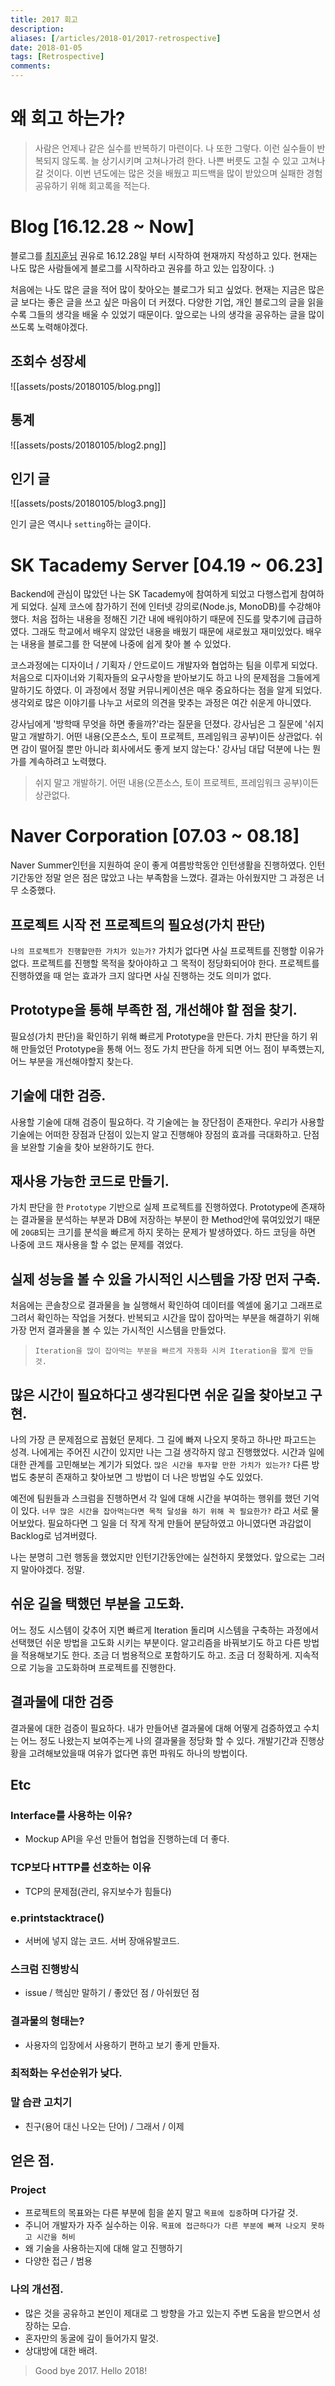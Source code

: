```yaml
---
title: 2017 회고
description: 
aliases: [/articles/2018-01/2017-retrospective]
date: 2018-01-05
tags: [Retrospective]
comments: 
---
```

# 왜 회고 하는가?
> 사람은 언제나 같은 실수를 반복하기 마련이다. 나 또한 그렇다. 이런 실수들이 반복되지 않도록. 늘 상기시키며 고쳐나가려 한다. 나쁜 버릇도 고칠 수 있고 고쳐나갈 것이다. 이번 년도에는 많은 것을 배웠고 피드백을 많이 받았으며 실패한 경험 공유하기 위해 회고록을 적는다.

# Blog [16.12.28 ~ Now]
블로그를 [최지훈님](https://cjh5414.github.io) 권유로 16.12.28일 부터 시작하여 현재까지 작성하고 있다. 현재는 나도 많은 사람들에게 블로그를 시작하라고 권유를 하고 있는 입장이다. :)

처음에는 나도 많은 글을 적어 많이 찾아오는 블로그가 되고 싶었다. 현재는 지금은 많은 글 보다는 좋은 글을 쓰고 싶은 마음이 더 커졌다. 다양한 기업, 개인 블로그의 글을 읽을 수록 그들의 생각을 배울 수 있었기 때문이다. 앞으로는 나의 생각을 공유하는 글을 많이 쓰도록 노력해야겠다.

## 조회수 성장세
![[assets/posts/20180105/blog.png]]

## 통계
![[assets/posts/20180105/blog2.png]]

## 인기 글
![[assets/posts/20180105/blog3.png]]

인기 글은 역시나 `setting`하는 글이다.

# SK Tacademy Server [04.19 ~ 06.23]
Backend에 관심이 많았던 나는 SK Tacademy에 참여하게 되었고 다행스럽게 참여하게 되었다. 실제 코스에 참가하기 전에 인터넷 강의로(Node.js, MonoDB)를 수강해야 했다. 처음 접하는 내용을 정해진 기간 내에 배워야하기 때문에 진도를 맞추기에 급급하였다. 그래도 학교에서 배우지 않았던 내용을 배웠기 때문에 새로웠고 재미있었다. 배우는 내용을 블로그를 한 덕분에 나중에 쉽게 찾아 볼 수 있었다.

코스과정에는 디자이너 / 기획자 / 안드로이드 개발자와 협업하는 팀을 이루게 되었다. 처음으로 디자이너와 기획자들의 요구사항을 받아보기도 하고 나의 문제점을 그들에게 말하기도 하였다. 이 과정에서 정말 커뮤니케이션은 매우 중요하다는 점을 알게 되었다. 생각외로 많은 이야기를 나누고 서로의 의견을 맞추는 과정은 여간 쉬운게 아니였다.

강사님에게 '방학때 무엇을 하면 좋을까?'라는 질문을 던졌다. 강사님은 그 질문에 '쉬지 말고 개발하기. 어떤 내용(오픈소스, 토이 프로젝트, 프레임워크 공부)이든 상관없다. 쉬면 감이 떨어질 뿐만 아니라 회사에서도 좋게 보지 않는다.' 강사님 대답 덕분에 나는 뭔가를 계속하려고 노력했다.

> 쉬지 말고 개발하기. 어떤 내용(오픈소스, 토이 프로젝트, 프레임워크 공부)이든 상관없다.

# Naver Corporation [07.03 ~ 08.18]
Naver Summer인턴을 지원하여 운이 좋게 여름방학동안 인턴생활을 진행하였다. 인턴기간동안 정말 얻은 점은 많았고 나는 부족함을 느꼈다. 결과는 아쉬웠지만 그 과정은 너무 소중했다.

## 프로젝트 시작 전 프로젝트의 필요성(가치 판단)
`나의 프로젝트가 진행할만한 가치가 있는가?` 가치가 없다면 사실 프로젝트를 진행할 이유가 없다. 프로젝트를 진행할 목적을 찾아야하고 그 목적이 정당화되어야 한다.
프로젝트를 진행하였을 때 얻는 효과가 크지 않다면 사실 진행하는 것도 의미가 없다.

## Prototype을 통해 부족한 점, 개선해야 할 점을 찾기.
필요성(가치 판단)을 확인하기 위해 빠르게 Prototype을 만든다. 가치 판단을 하기 위해 만들었던 Prototype을 통해 어느 정도 가치 판단을 하게 되면 어느 점이 부족헀는지, 어느 부분을 개선해야할지 찾는다.

## 기술에 대한 검증.
사용할 기술에 대해 검증이 필요하다. 각 기술에는 늘 장단점이 존재한다. 우리가 사용할 기술에는 어떠한 장점과 단점이 있는지 알고 진행해야 장점의 효과를 극대화하고. 단점을 보완할 기술을 찾아 보완하기도 한다.

## 재사용 가능한 코드로 만들기.
가치 판단을 한 `Prototype` 기반으로 실제 프로젝트를 진행하였다. Prototype에 존재하는 결과물을 분석하는 부분과 DB에 저장하는 부분이 한 Method안에 묶여있었기 때문에 `20GB`되는 크기를 분석을 빠르게 하지 못하는 문제가 발생하였다. 하드 코딩을 하면 나중에 코드 재사용을 할 수 없는 문제를 겪었다.

## 실제 성능을 볼 수 있을 가시적인 시스템을 가장 먼저 구축.
처음에는 콘솔창으로 결과물을 늘 실행해서 확인하여 데이터를 엑셀에 옮기고 그래프로 그려서 확인하는 작업을 거쳤다. 반복되고 시간을 많이 잡아먹는 부분을 해결하기 위해 가장 먼저 결과물을 볼 수 있는 가시적인 시스템을 만들었다.

> `Iteration을 많이 잡아먹는 부분을 빠르게 자동화 시켜 Iteration을 짧게 만들 것.`

## 많은 시간이 필요하다고 생각된다면 쉬운 길을 찾아보고 구현.
나의 가장 큰 문제점으로 꼽혔던 문제다. 그 길에 빠져 나오지 못하고 하나만 파고드는 성격. 나에게는 주어진 시간이 있지만 나는 그걸 생각하지 않고 진행했었다. 시간과 일에 대한 관계를 고민해보는 계기가 되었다. `많은 시간을 투자할 만한 가치가 있는가?` 다른 방법도 충분히 존재하고 찾아보면 그 방법이 더 나은 방법일 수도 있었다.

예전에 팀원들과 스크럼을 진행하면서 각 일에 대해 시간을 부여하는 행위를 했던 기억이 있다. `너무 많은 시간을 잡아먹는다면 목적 달성을 하기 위해 꼭 필요한가?` 라고 서로 물어보았다. 필요하다면 그 일을 더 작게 작게 만들어 분담하였고 아니였다면 과감없이 Backlog로 넘겨버렸다.

나는 분명히 그런 행동을 했었지만 인턴기간동안에는 실천하지 못했었다. 앞으로는 그러지 말아야겠다. 정말.

## 쉬운 길을 택했던 부분을 고도화.
어느 정도 시스템이 갖추어 지면 빠르게 Iteration 돌리며 시스템을 구축하는 과정에서 선택했던 쉬운 방법을 고도화 시키는 부분이다. 알고리즘을 바꿔보기도 하고 다른 방법을 적용해보기도 한다. 조금 더 범용적으로 포함하기도 하고. 조금 더 정확하게. 지속적으로 기능을 고도화하며 프로젝트를 진행한다.

## 결과물에 대한 검증
결과물에 대한 검증이 필요하다. 내가 만들어낸 결과물에 대해 어떻게 검증하였고 수치는 어느 정도 나왔는지 보여주는게 나의 결과물을 정당화 할 수 있다. 개발기간과 진행상황을 고려해보았을때 여유가 없다면 휴먼 파워도 하나의 방법이다.

## Etc
### Interface를 사용하는 이유?
- Mockup API을 우선 만들어 협업을 진행하는데 더 좋다.

### TCP보다 HTTP를 선호하는 이유
- TCP의 문제점(관리, 유지보수가 힘들다)

### e.printstacktrace()
- 서버에 넣지 않는 코드. 서버 장애유발코드.

### 스크럼 진행방식
- issue / 핵심만 말하기 / 좋았던 점 / 아쉬웠던 점

### 결과물의 형태는?
- 사용자의 입장에서 사용하기 편하고 보기 좋게 만들자.

### 최적화는 우선순위가 낮다.

### 말 습관 고치기
- 친구(용어 대신 나오는 단어) / 그래서 / 이제

## 얻은 점.
### Project
- 프로젝트의 목표와는 다른 부분에 힘을 쏟지 말고 `목표에 집중`하며 다가갈 것.
- 주니어 개발자가 자주 실수하는 이유. `목표에 접근하다가 다른 부분에 빠져 나오지 못하고 시간을 허비`
- 왜 기술을 사용하는지에 대해 알고 진행하기
- 다양한 접근 / 범용

### 나의 개선점.
- 많은 것을 공유하고 본인이 제대로 그 방향을 가고 있는지 주변 도움을 받으면서 성장하는 모습.
- 혼자만의 동굴에 깊이 들어가지 말것.
- 상대방에 대한 배려.


> Good bye 2017. Hello 2018!

